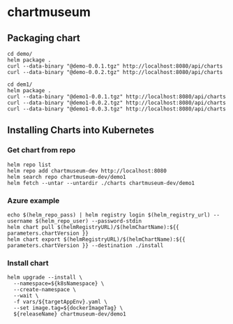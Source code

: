 # chartmuseum

## Packaging chart

````shell
cd demo/
helm package .
curl --data-binary "@demo-0.0.1.tgz" http://localhost:8080/api/charts
curl --data-binary "@demo-0.0.2.tgz" http://localhost:8080/api/charts
````

````shell
cd dem1/
helm package .
curl --data-binary "@demo1-0.0.1.tgz" http://localhost:8080/api/charts
curl --data-binary "@demo1-0.0.2.tgz" http://localhost:8080/api/charts
curl --data-binary "@demo1-0.0.3.tgz" http://localhost:8080/api/charts
````

## Installing Charts into Kubernetes

### Get chart from repo
```shell
helm repo list
helm repo add chartmuseum-dev http://localhost:8080
helm search repo chartmuseum-dev/demo1
helm fetch --untar --untardir ./charts chartmuseum-dev/demo1
```
### Azure example 
```shell
echo $(helm_repo_pass) | helm registry login $(helm_registry_url) --username $(helm_repo_user) --password-stdin
helm chart pull $(helmRegistryURL)/$(helmChartName):${{ parameters.chartVersion }}
helm chart export $(helmRegistryURL)/$(helmChartName):${{ parameters.chartVersion }} --destination ./install
```

### Install chart
```shell
helm upgrade --install \
  --namespace=${k8sNamespace} \
  --create-namespace \
  --wait \
  -f vars/${targetAppEnv}.yaml \
  --set image.tag=${dockerImageTag} \
  ${releaseName} chartmuseum-dev/demo1
```